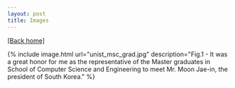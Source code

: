 ```yaml
---
layout: post
title: Images
---  
```

[[Back home]](/)   


{% include image.html url="unist_msc_grad.jpg" description="Fig.1 - It was a great honor for me as the representative of the Master graduates in School of Computer Science and Engineering to meet Mr. Moon Jae-in, the president of South Korea." %}


